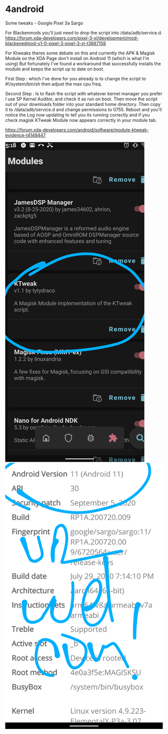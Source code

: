# 4android
Some tweaks - Google Pixel 3a Sargo

For Blackenmods you'll just need to drop the script into /data/adb/service.d.
https://forum.xda-developers.com/pixel-3-xl/development/mod-blackenedmod-v1-0-pixel-3-pixel-3-xl-t3887158



For Ktweaks theres some debate on this and currently the APK & Magisk Module on the XDA Page don't install 
on Android 11 (which is what I'm using) But fortunately I've found a workaround that successfully installs the 
module and keeps the script up to date on boot.

First Step : which I've done for you already is to change the script to #!/system/bin/sh then adjust the max
cpu freq.  

Second Step : Is to flash the script with whatever kernel manager you prefer I use SP Kernel Auditor, and 
check it as run on boot.  Then move the script out of your downloads folder into your standard home directory.
Then copy it to /data/adb/service.d and change permissions to 0755.  Reboot and you'll notice the Log now updating to 
tell you its running correctly and if you check magisk KTweak Module now appears correctly in your module tab.

https://forum.xda-developers.com/android/software/module-ktweak-evidence-t4148447

![preview](Screenshot_20201022-051829.png)
![preview](Screenshot_20201022-051929.png)
